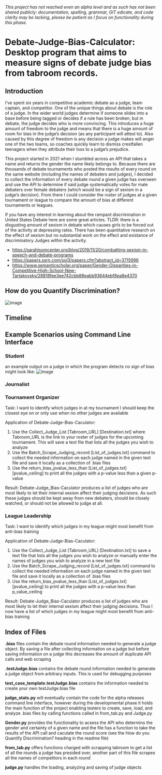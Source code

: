 *This project has not reached even an alpha level and as such has not been shared publicly: documentation, spelling, grammar, GIT edicate, and code clarity may be lacking, please be patient as I focus on functionality during this phase.*

# Debate-Judge-Bias-Calculator: Desktop program that aims to measure signs of debate judge bias from tabroom records.

## Introduction

I’ve spent six years in competitive academic debate as a judge, team captain, and competitor. One of the unique things about debate is the role of a judge. In the wider world judges determine if someone slides into a base before being tagged or decides if a rule has been broken, but in debate, the judge decides who is more convincing. This introduces a huge amount of freedom to the judge and means that there is a huge amount of room for bias in the judge’s decision (as any participant will attest to). Also caused by this degree of freedom is any decision a judge makes will anger one of the two teams, so coaches quickly learn to dismiss crestfallen teenagers when they attribute their loss to a judge’s prejudice. 

This project started in 2021 when I stumbled across an API that takes a name and returns the gender the name likely belongs to. Because there are thousands of debate tournaments who posted the results of every round on the same website (including the names of debaters and judges), I decided to collect the information of every debate round a given judge has overseen and use the API to determine if said judge systematically votes for male debaters over female debaters (which would be a sign of sexism in a judge’s decision). From there I could consider the roster of judges at a given tournament or league to compare the amount of bias at different tournaments or leagues.

If you have any interest in learning about the rampant discrimination in United States Debate here are some great articles. 
TLDR: there is a disgusting amount of sexism in debate which causes girls to be forced out of the activity at depressing rates. There has been quantitative research on the effect of sexism but no substantial work on the effect and existance of discriminatory Judges within the activity.
- https://sarahisomcenter.org/blog/2019/11/20/combatting-sexism-in-speech-and-debate-programs
- https://papers.ssrn.com/sol3/papers.cfm?abstract_id=3715996
- https://www.semanticscholar.org/paper/Gender-Disparities-in-Competitive-High-School-New-Tartakovsky/28818fee3ee742cbb88eabb93644ebf8ea8e4370

## How do you Quantify Discrimination?

![image](https://user-images.githubusercontent.com/87684029/166580109-79c750e5-221a-4048-9bfa-5331ec036ae9.png)

## Timeline

## Example Scenarios using Command Line Interface

### Student 

an example output on a judge in which the program detects no sign of bias might look like:
![image](https://user-images.githubusercontent.com/87684029/166615374-13d77729-4dbf-46d7-9489-68bf2a95e013.png)


### Journalist

### Tournament Organizer

Task: I want to identify which judges in at my tournament I should keep the closest eye on or only use when no other judges are available

Application of Debate-Judge-Bias-Caculator: 
1. Use the Collect_Judge_List [Tabroom_URL] [Destination.txt] where Tabroom_URL is the link to your roster of judges for the upcoming tournament. This will save a text file that lists all the judges you wish to analyze 
2. Use the Batch_Scrape_Judging_record [List_of_judges.txt] command to collect the needed information on each judge named in the given text file and save it locally as a collection of .bias files
3. Use the return_bias_pvalue_less_than [List_of_judges.txt] [pvalue_ceiling] to print all the judges with a p-value less than a given p-value 

Result: Debate-Judge_Bias-Caculator produces a list of judges who are most likely to let their internal sexism affect their judging decisions. As such these judges should be kept away from new debaters, should be closely watched, or should not be allowed to judge at all.

### League Leadership

Task: I want to identify which judges in my league might most benefit from anti-bias training

Application of Debate-Judge-Bias-Caculator: 
1. Use the Collect_Judge_List [Tabroom_URL] [Destination.txt] to save a text file that lists all the judges you wish to analyze or manually enter the names of judges you wish to analyze in a new text file 
2. Use the Batch_Scrape_Judging_record [List_of_judges.txt] command to collect the needed information on each judge named in the given text file and save it locally as a collection of .bias files
3. Use the return_bias_pvalue_less_than [List_of_judges.txt] [pvalue_ceiling] to print all the judges with a p-value less than p_value_ceiling 

Result: Debate-Judge_Bias-Caculator produces a list of judges who are most likely to let their internal sexism affect their judging decisions. Thus I now have a list of which judges in my league might most benefit from anti-bias training

## Index of Files

**.bias** files contain the debate round information needed to generate a judge object. By saving a file after collecting information on a judge but before saving information on a judge this decreases the amount of duplicate API calls and web scraping

**.testJudge.bias** contains the debate round information needed to generate a judge object from arbitrary inputs. This is used for debugging purposes 

**test_case_template.testJudge.bias** contains the information needed to create your own testJudge.bias file 

**judge_stats.py** will eventually contain the code for the alpha releases command line interface, however during the developmental phase it holds the main function of the project enabling testers to create, save, load, and analyze .bias files by calling functions called in from_tab.py and Judge.py

**Gender.py** provides the functionality to acsess the API who determins the gender and certainty of a given name and the file has a function to take the results of the API call and caculate the round score (see the How do you Quantify Discrimination? heading in the readme file)

**from_tab.py** offers functions charged with scrapping tabroom to get a list of all the rounds a judge has presided over, another part of this file scrapes all the names of competitors in each round

**judge.py** handles the loading, analyzing and saving of judge objects 



